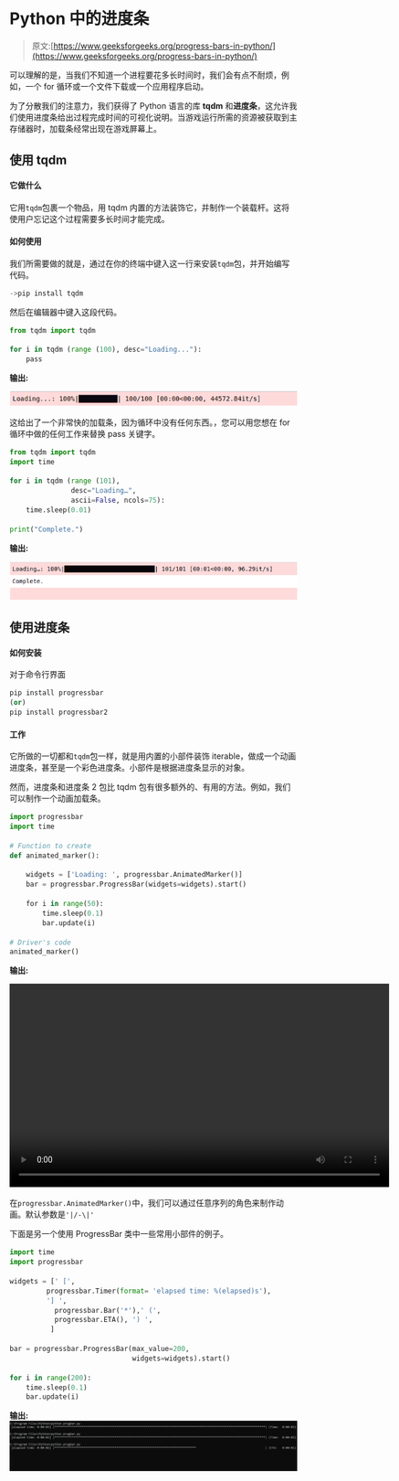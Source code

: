 # Python 中的进度条

> 原文:[https://www.geeksforgeeks.org/progress-bars-in-python/](https://www.geeksforgeeks.org/progress-bars-in-python/)

可以理解的是，当我们不知道一个进程要花多长时间时，我们会有点不耐烦，例如，一个 for 循环或一个文件下载或一个应用程序启动。

为了分散我们的注意力，我们获得了 Python 语言的库 **tqdm** 和**进度条**，这允许我们使用进度条给出过程完成时间的可视化说明。当游戏运行所需的资源被获取到主存储器时，加载条经常出现在游戏屏幕上。

## 使用 tqdm

#### 它做什么

它用`tqdm`包裹一个物品，用 tqdm 内置的方法装饰它，并制作一个装载杆。这将使用户忘记这个过程需要多长时间才能完成。

#### 如何使用

我们所需要做的就是，通过在你的终端中键入这一行来安装`tqdm`包，并开始编写代码。

```py
->pip install tqdm
```

然后在编辑器中键入这段代码。

```py
from tqdm import tqdm

for i in tqdm (range (100), desc="Loading..."):
    pass
```

**输出:**

![python-tqdm1](img/82f3c9b0093597ba29b4f38fbc30684a.png)

这给出了一个非常快的加载条，因为循环中没有任何东西。，您可以用您想在 for 循环中做的任何工作来替换 pass 关键字。

```py
from tqdm import tqdm
import time

for i in tqdm (range (101), 
               desc="Loading…", 
               ascii=False, ncols=75):
    time.sleep(0.01)

print("Complete.")
```

**输出:**

![python-tqdm-2](img/e6e5a1287b90d9abd18ab529d8408641.png)

## 使用进度条

#### 如何安装

对于命令行界面

```py
pip install progressbar 
(or)
pip install progressbar2
```

#### 工作

它所做的一切都和`tqdm`包一样，就是用内置的小部件装饰 iterable，做成一个动画进度条，甚至是一个彩色进度条。小部件是根据进度条显示的对象。

然而，进度条和进度条 2 包比 tqdm 包有很多额外的、有用的方法。例如，我们可以制作一个动画加载条。

```py
import progressbar
import time

# Function to create 
def animated_marker():

    widgets = ['Loading: ', progressbar.AnimatedMarker()]
    bar = progressbar.ProgressBar(widgets=widgets).start()

    for i in range(50):
        time.sleep(0.1)
        bar.update(i)

# Driver's code
animated_marker()
```

**输出:**

<video class="wp-video-shortcode" id="video-385019-1" width="665" height="356" preload="metadata" controls=""><source type="video/mp4" src="https://media.geeksforgeeks.org/wp-content/uploads/20200304194841/prog4.py-Python-Visual-Studio-Code-2020-02-07-23-21-09.mp4?_=1">[https://media.geeksforgeeks.org/wp-content/uploads/20200304194841/prog4.py-Python-Visual-Studio-Code-2020-02-07-23-21-09.mp4](https://media.geeksforgeeks.org/wp-content/uploads/20200304194841/prog4.py-Python-Visual-Studio-Code-2020-02-07-23-21-09.mp4)</video>

在`progressbar.AnimatedMarker()`中，我们可以通过任意序列的角色来制作动画。默认参数是`'|/-\|'`

下面是另一个使用 ProgressBar 类中一些常用小部件的例子。

```py
import time
import progressbar

widgets = [' [',
         progressbar.Timer(format= 'elapsed time: %(elapsed)s'),
         '] ',
           progressbar.Bar('*'),' (',
           progressbar.ETA(), ') ',
          ]

bar = progressbar.ProgressBar(max_value=200, 
                              widgets=widgets).start()

for i in range(200):
    time.sleep(0.1)
    bar.update(i)
```

**输出:**
![python-progressbar](img/b7eab51df453ee224c5f81519cbe425b.png)